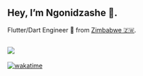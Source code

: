 ## Hey, I’m Ngonidzashe 👋.

Flutter/Dart Engineer 💙 from [Zimbabwe 🇿🇼](https://twitter.com/FlutterZimbabwe).

![](https://github-readme-stats.vercel.app/api?username=iamngoni&show_icons=true&count_private=true&bg_color=0D1117&border_radius=0&hide_title=true&text_color=FFF&icon_color=296ECA&)
---
[![wakatime](https://wakatime.com/badge/user/c0cf4283-a9c5-4c2b-b11a-ab0fff109b96.svg)](https://wakatime.com/@c0cf4283-a9c5-4c2b-b11a-ab0fff109b96)
